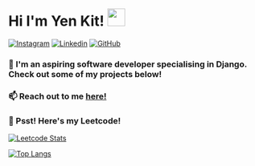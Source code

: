 # Hi I'm Yen Kit! <img src="https://media.giphy.com/media/WUlplcMpOCEmTGBtBW/giphy.gif" width="35">

[![Instagram](https://img.shields.io/badge/-chowyenkit-C13584?style=flat-square&logo=instagram&logoColor=white&link=https://www.instagram.com/chowyenkit/)](https://www.instagram.com/chowyenkit/)
[![Linkedin](https://img.shields.io/badge/-yenkitchow-blue?style=flat-square&logo=Linkedin&logoColor=white&link=https://www.linkedin.com/in/yen-kit-chow-9453471b3/)](https://www.linkedin.com/in/yen-kit-chow-9453471b3/)
[![GitHub](https://img.shields.io/github/followers/whyk47?label=follow&style=social)](https://github.com/whyk47)



<!--
**whyk47/whyk47** is a ✨ _special_ ✨ repository because its `README.md` (this file) appears on your GitHub profile.

Here are some ideas to get you started:

- 🔭 I’m currently working on ...
- 🌱 I’m currently learning ...
- 👯 I’m looking to collaborate on ...
- 🤔 I’m looking for help with ...
- 💬 Ask me about ...
- 📫 How to reach me: ...
- 😄 Pronouns: ...
- ⚡ Fun fact: ...
-->
### 🔭 I'm an aspiring software developer specialising in Django. Check out some of my projects below!

### 📫 Reach out to me [here!](mailto:chowyenkit@gmail.com) 

### 🤫 Psst! Here's my Leetcode!

[![Leetcode Stats](https://leetcard.jacoblin.cool/chowyenkit?ext=contest)](https://leetcode.com/chowyenkit)

[![Top Langs](https://github-readme-stats.vercel.app/api/top-langs/?username=whyk47&theme=dark&hide_border=true&layout=compact)](https://github.com/whyk47)

